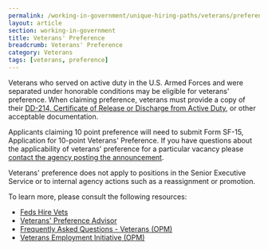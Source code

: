 ```yaml
---
permalink: /working-in-government/unique-hiring-paths/veterans/preference/
layout: article
section: working-in-government
title: Veterans' Preference
breadcrumb: Veterans' Preference
category: Veterans
tags: [veterans, preference]
---
```


Veterans who served on active duty in the U.S. Armed Forces and were separated under honorable conditions may be eligible for veterans' preference. When claiming preference, veterans must provide a copy of their [DD-214, Certificate of Release or Discharge from Active Duty](/faq/application/documents/types/#dd-214), or other acceptable documentation.

Applicants claiming 10 point preference will need to submit Form SF-15, Application for 10-point Veterans' Preference. If you have questions about the applicability of veterans' preference for a particular vacancy please [contact the agency posting the announcement](../../../../how-to/application/agency/contact/).

Veterans' preference does not apply to positions in the Senior Executive Service or to internal agency actions such as a reassignment or promotion.

To learn more, please consult the following resources:

* [Feds Hire Vets](http://www.fedshirevets.gov/)
* [Veterans' Preference Advisor](http://webapps.dol.gov/elaws/vets/vetpref/choice.htm)
* [Frequently Asked Questions - Veterans (OPM)](https://www.opm.gov/FAQS/topic/veterans/index.aspx)
* [Veterans Employment Initiative (OPM)](https://www.opm.gov/policy-data-oversight/veterans-employment-initiative/vet-guide/)
